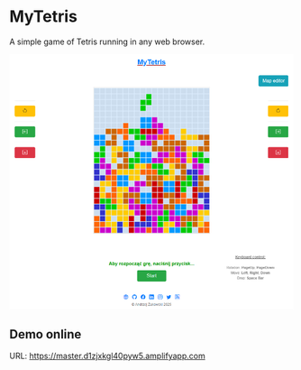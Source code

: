 # MyTetris
A simple game of Tetris running in any web browser.

![Start Page](start-page.png)

## Demo online
URL: https://master.d1zjxkgl40pyw5.amplifyapp.com
